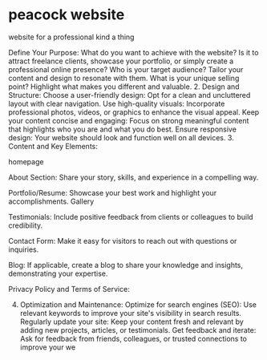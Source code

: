 # peacock website
website for a professional kind a thing

Define Your Purpose:
What do you want to achieve with the website? Is it to attract freelance clients, showcase your portfolio, or simply create a professional online presence? 
Who is your target audience? Tailor your content and design to resonate with them. 
What is your unique selling point? Highlight what makes you different and valuable. 
2. Design and Structure:
Choose a user-friendly design: Opt for a clean and uncluttered layout with clear navigation. 
Use high-quality visuals: Incorporate professional photos, videos, or graphics to enhance the visual appeal. 
Keep your content concise and engaging: Focus on strong meaningful content that highlights who you are and what you do best. 
Ensure responsive design: Your website should look and function well on all devices. 
3. Content and Key Elements:

homepage 

About Section: Share your story, skills, and experience in a compelling way. 

Portfolio/Resume: Showcase your best work and highlight your accomplishments. 
Gallery

Testimonials: Include positive feedback from clients or colleagues to build credibility. 

Contact Form: Make it easy for visitors to reach out with questions or inquiries. 

Blog: If applicable, create a blog to share your knowledge and insights, demonstrating your expertise. 

Privacy Policy and Terms of Service:

4. Optimization and Maintenance:
Optimize for search engines (SEO): Use relevant keywords to improve your site's visibility in search results.
Regularly update your site: Keep your content fresh and relevant by adding new projects, articles, or testimonials.
Get feedback and iterate: Ask for feedback from friends, colleagues, or trusted connections to improve your we